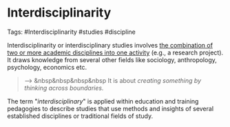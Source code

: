 # Interdisciplinarity

Tags: #Interdisciplinarity #studies #discipline 

Interdisciplinarity or interdisciplinary studies involves <u>the combination of two or more academic disciplines into one activity</u> (e.g., a research project).
 It draws knowledge from several other fields like sociology, anthropology, psychology, economics etc.
 
> --> &nbsp&nbsp&nbsp&nbsp It is about _creating something by thinking across boundaries._

The term "_interdisciplinary_" is applied within education and training pedagogies to describe studies that use methods and insights of several established disciplines or traditional fields of study.